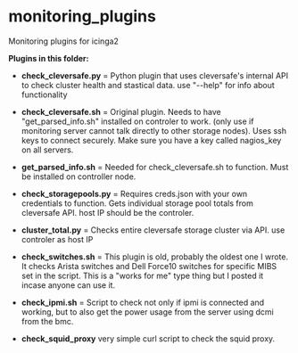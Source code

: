 # monitoring_plugins
Monitoring plugins for icinga2

**Plugins in this folder:** 

- **check_cleversafe.py** = Python plugin that uses cleversafe's internal API to check cluster health and stastical data. use "--help" for info about functionality 

- **check_cleversafe.sh** = Original plugin. Needs to have "get_parsed_info.sh" installed on controler to work. (only use if monitoring server cannot talk directly to other storage nodes). Uses ssh keys to connect securely. Make sure you have a key called nagios_key on all servers. 

- **get_parsed_info.sh** = Needed for check_cleversafe.sh to function. Must be installed on controller node. 

- **check_storagepools.py** = Requires creds.json with your own credentials to function. Gets individual storage pool totals from cleversafe API. host IP should be the controler. 

- **cluster_total.py** = Checks entire cleversafe storage cluster via API. use controler as host IP

- **check_switches.sh** = This plugin is old, probably the oldest one I wrote. It checks Arista switches and Dell Force10 switches for specific MIBS set in the script. This is a "works for me" type thing but I posted it incase anyone can use it. 
- **check_ipmi.sh** = Script to check not only if ipmi is connected and working, but to also get the power usage from the server using dcmi from the bmc. 
- **check_squid_proxy** very simple curl script to check the squid proxy. 
